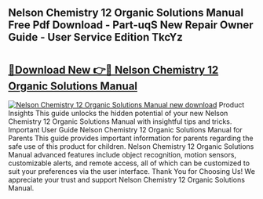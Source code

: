 ## Nelson Chemistry 12 Organic Solutions Manual Free Pdf Download - Part-uqS New Repair Owner Guide - User Service Edition TkcYz

# <h2><a href="http://bc79121.oget.top/?id=Nelson+Chemistry+12+Organic+Solutions+Manual">🔗Download New 👉🔴 Nelson Chemistry 12 Organic Solutions Manual</a></h2>

[![Nelson Chemistry 12 Organic Solutions Manual new download](https://i.imgur.com/5g1atiW.png)](http://bc79121.oget.top/?id=Nelson+Chemistry+12+Organic+Solutions+Manual)
Product Insights This guide unlocks the hidden potential of your new Nelson Chemistry 12 Organic Solutions Manual with insightful tips and tricks. Important User Guide Nelson Chemistry 12 Organic Solutions Manual for Parents This guide provides important information for parents regarding the safe use of this product for children. Nelson Chemistry 12 Organic Solutions Manual advanced features include object recognition, motion sensors, customizable alerts, and remote access, all of which can be customized to suit your preferences via the user interface. Thank You for Choosing Us! We appreciate your trust and support Nelson Chemistry 12 Organic Solutions Manual.
